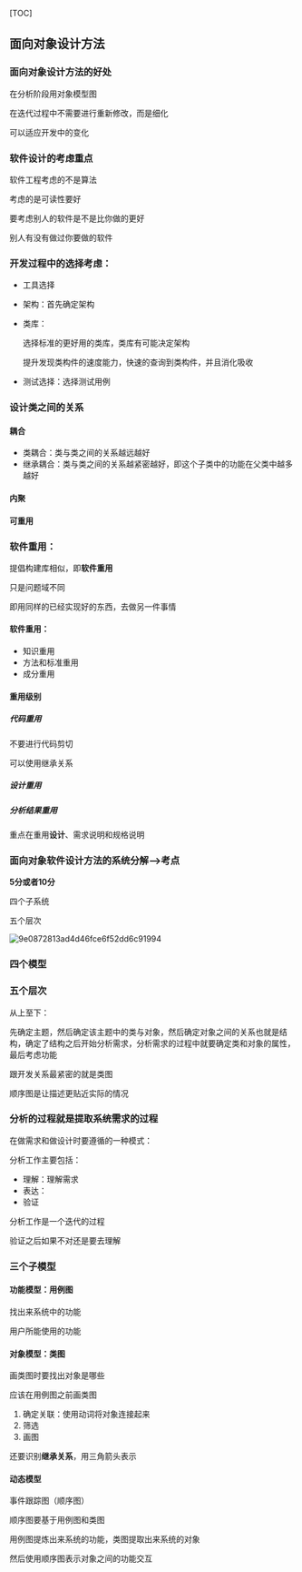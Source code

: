 [TOC]



## 面向对象设计方法

### 面向对象设计方法的好处

在分析阶段用对象模型图

在迭代过程中不需要进行重新修改，而是细化

可以适应开发中的变化



### 软件设计的考虑重点

软件工程考虑的不是算法

考虑的是可读性要好

要考虑别人的软件是不是比你做的更好

别人有没有做过你要做的软件



### 开发过程中的选择考虑：

- 工具选择

- 架构：首先确定架构

- 类库：

  选择标准的更好用的类库，类库有可能决定架构

  提升发现类构件的速度能力，快速的查询到类构件，并且消化吸收

- 测试选择：选择测试用例



### 设计类之间的关系

#### 耦合

- 类耦合：类与类之间的关系越远越好
- 继承耦合：类与类之间的关系越紧密越好，即这个子类中的功能在父类中越多越好

#### 内聚

#### 可重用



### 软件重用：

提倡构建库相似，即**软件重用**

只是问题域不同

即用同样的已经实现好的东西，去做另一件事情

#### 软件重用：

- 知识重用
- 方法和标准重用
- 成分重用

#### 重用级别

##### 代码重用

不要进行代码剪切

可以使用继承关系

##### 设计重用

##### 分析结果重用

重点在重用**设计**、需求说明和规格说明



### 面向对象软件设计方法的系统分解-->考点

**5分或者10分**

四个子系统

五个层次

![9e0872813ad4d46fce6f52dd6c91994](http://evinci.oss-cn-hangzhou.aliyuncs.com/evinci/9e0872813ad4d46fce6f52dd6c91994.jpg)

### 四个模型



### 五个层次

从上至下：

先确定主题，然后确定该主题中的类与对象，然后确定对象之间的关系也就是结构，确定了结构之后开始分析需求，分析需求的过程中就要确定类和对象的属性，最后考虑功能



跟开发关系最紧密的就是类图

顺序图是让描述更贴近实际的情况

 

### 分析的过程就是提取系统需求的过程

在做需求和做设计时要遵循的一种模式：

分析工作主要包括：

- 理解：理解需求
- 表达：
- 验证

分析工作是一个迭代的过程

验证之后如果不对还是要去理解



### 三个子模型

#### 功能模型：用例图

找出来系统中的功能

用户所能使用的功能

#### 对象模型：类图

画类图时要找出对象是哪些

应该在用例图之前画类图

1. 确定关联：使用动词将对象连接起来
2. 筛选
3. 画图

还要识别**继承关系**，用三角箭头表示

#### 动态模型

事件跟踪图（顺序图）

顺序图要基于用例图和类图

用例图提炼出来系统的功能，类图提取出来系统的对象

然后使用顺序图表示对象之间的功能交互
